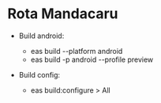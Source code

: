 # Rota Mandacaru


* Build android:
    *  eas build --platform android 
    *  eas build -p android --profile preview


* Build config: 
    * eas build:configure > All 